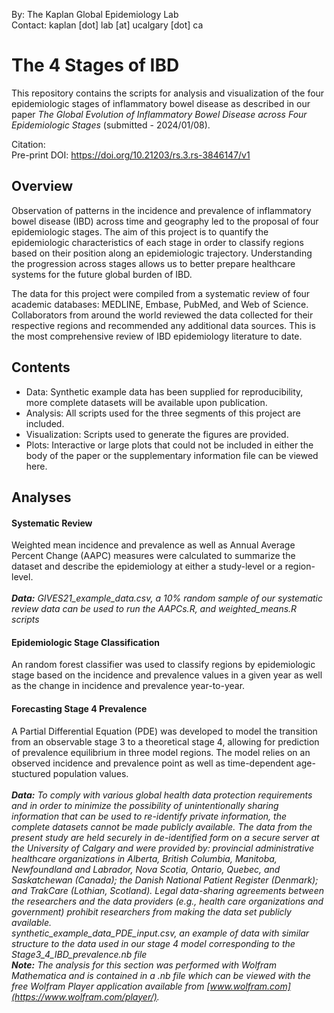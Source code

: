 By: The Kaplan Global Epidemiology Lab<br>
Contact: kaplan [dot] lab [at] ucalgary [dot] ca

# The 4 Stages of IBD

This repository contains the scripts for analysis and visualization of the four epidemiologic stages of inflammatory bowel disease as described in our paper *The Global Evolution of Inflammatory Bowel Disease across Four Epidemiologic Stages* (submitted - 2024/01/08).

Citation:<br>
Pre-print DOI: https://doi.org/10.21203/rs.3.rs-3846147/v1

## Overview

Observation of patterns in the incidence and prevalence of inflammatory bowel disease (IBD) across time and geography led to the proposal of four epidemiologic stages. The aim of this project is to quantify the epidemiologic characteristics of each stage in order to classify regions based on their position along an epidemiologic trajectory. Understanding the progression across stages allows us to better prepare healthcare systems for the future global burden of IBD.

The data for this project were compiled from a systematic review of four academic databases: MEDLINE, Embase, PubMed, and Web of Science. Collaborators from around the world reviewed the data collected for their respective regions and recommended any additional data sources. This is the most comprehensive review of IBD epidemiology literature to date.

## Contents

- Data: Synthetic example data has been supplied for reproducibility, more complete datasets will be available upon publication.
- Analysis: All scripts used for the three segments of this project are included. 
- Visualization: Scripts used to generate the figures are provided.
- Plots: Interactive or large plots that could not be included in either the body of the paper or the supplementary information file can be viewed here.

## Analyses

#### Systematic Review

Weighted mean incidence and prevalence as well as Annual Average Percent Change (AAPC) measures were calculated to summarize the dataset and describe the epidemiology at either a study-level or a region-level.<br><br>
    ***Data:*** *GIVES21_example_data.csv, a 10% random sample of our systematic review data can be used to run the AAPCs.R, and weighted_means.R scripts*

#### Epidemiologic Stage Classification

An random forest classifier was used to classify regions by epidemiologic stage based on the incidence and prevalence values in a given year as well as the change in incidence and prevalence year-to-year.

#### Forecasting Stage 4 Prevalence

A Partial Differential Equation (PDE) was developed to model the transition from an observable stage 3 to a theoretical stage 4, allowing for prediction of prevalence equilibrium in three model regions. The model relies on an observed incidence and prevalence point as well as time-dependent age-stuctured population values.<br><br>
    ***Data:*** *To comply with various global health data protection requirements and in order to minimize the possibility of unintentionally sharing information that can be used to re-identify private information, the complete datasets cannot be made publicly available. The data from the present study are held securely in de-identified form on a secure server at the University of Calgary and were provided by: provincial administrative healthcare organizations in Alberta, British Columbia, Manitoba, Newfoundland and Labrador, Nova Scotia, Ontario, Quebec, and Saskatchewan (Canada); the Danish National Patient Register (Denmark); and TrakCare (Lothian, Scotland). Legal data-sharing agreements between the researchers and the data providers (e.g., health care organizations and government) prohibit researchers from making the data set publicly available.<br>
    synthetic_example_data_PDE_input.csv, an example of data with similar structure to the data used in our stage 4 model corresponding to the Stage3_4_IBD_prevalence.nb file*<br>
    ***Note:*** *The analysis for this section was performed with Wolfram Mathematica and is contained in a .nb file which can be viewed with the free Wolfram Player application available from [www.wolfram.com](https://www.wolfram.com/player/).*



